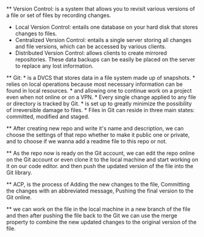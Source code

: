 ** Version Control: is a system that allows you to revisit various versions of 
                    a file or set of files by recording changes.

   * Local Version Control: entails one database on your hard disk that stores 
                            changes to files.
   * Centralized Version Control: entails a single server storing all changes and
                                  file versions, which can be accessed by various
                                    clients.
   * Distributed Version Control: allows clients to create mirrored repositories.
                                  These data backups can be easily be placed on the 
                                  server to replace any lost information.

** Git:
      * is a DVCS that stores data in a file system made up of snapshots.
      * relies on local operations because most necessary information can
        be found in local resources.
      * and allowing one to continue work on a project even when not online 
        or on a VPN.
      * Every single change applied to any file or directory is tracked by Git.
      * is set up to greatly minimize the possibility of irreversible damage to files.
      * Files in Git can reside in three main states: committed, modified and staged.

** After creating new repo and write it's name and description, we can choose the 
settings of that repo whether to make it public one or private, and to choose if 
we wanna add a readme file to this repo or not. 

** As the repo now is ready on the Git account, we can edit the repo online on the 
Git account or even clone it to the local machine and start working on it on our 
code editor. and then push the updated version of the file into the Git library. 

** ACP, is the process of Adding the new changes to the file, Committing  the changes 
with an abbreviated message, Pushing the final version to the Git online. 

** we can work on the file in the local machine in a new branch of the file and then 
after pushing the file back to the Git we can use the merge property to combine the 
new updated changes to the original version of the file. 

 